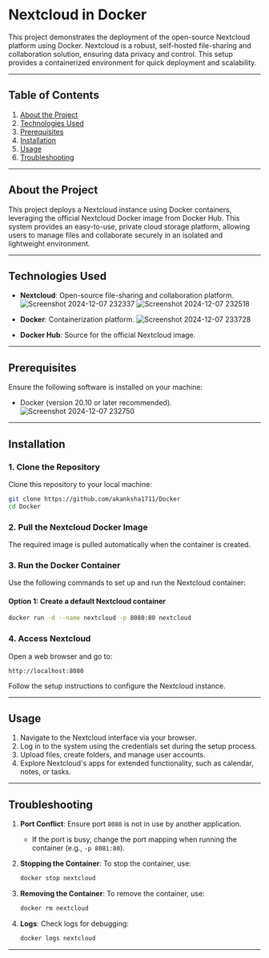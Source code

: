 # Nextcloud in Docker  

This project demonstrates the deployment of the open-source Nextcloud platform using Docker. Nextcloud is a robust, self-hosted file-sharing and collaboration solution, ensuring data privacy and control. This setup provides a containerized environment for quick deployment and scalability.  

---

## Table of Contents  
1. [About the Project](#about-the-project)  
2. [Technologies Used](#technologies-used)  
3. [Prerequisites](#prerequisites)  
4. [Installation](#installation)  
5. [Usage](#usage)  
6. [Troubleshooting](#troubleshooting)  

---

## About the Project  
This project deploys a Nextcloud instance using Docker containers, leveraging the official Nextcloud Docker image from Docker Hub. This system provides an easy-to-use, private cloud storage platform, allowing users to manage files and collaborate securely in an isolated and lightweight environment.  

---

## Technologies Used  
- **Nextcloud**: Open-source file-sharing and collaboration platform.
![Screenshot 2024-12-07 232337](https://github.com/user-attachments/assets/10ab0531-d079-425d-bee2-842db7806894)
![Screenshot 2024-12-07 232518](https://github.com/user-attachments/assets/6d3bafa9-287c-4e6e-b296-a13a6f7d9fff)

- **Docker**: Containerization platform.
![Screenshot 2024-12-07 233728](https://github.com/user-attachments/assets/d892e6b6-15bd-468f-916a-7cff6878a11d)

- **Docker Hub**: Source for the official Nextcloud image.  

---

## Prerequisites  
Ensure the following software is installed on your machine:  
- Docker (version 20.10 or later recommended).
![Screenshot 2024-12-07 232750](https://github.com/user-attachments/assets/9600202f-0248-4b8d-9bb9-fcdc10b948f8)

---

## Installation  

### 1. Clone the Repository  
Clone this repository to your local machine:  
```bash  
git clone https://github.com/akanksha1711/Docker  
cd Docker  
```  

### 2. Pull the Nextcloud Docker Image  
The required image is pulled automatically when the container is created.  

### 3. Run the Docker Container  
Use the following commands to set up and run the Nextcloud container:  

#### Option 1: Create a default Nextcloud container  
```bash  
docker run -d --name nextcloud -p 8080:80 nextcloud  
```  

### 4. Access Nextcloud  
Open a web browser and go to:  
```  
http://localhost:8080  
```  
Follow the setup instructions to configure the Nextcloud instance.  

---

## Usage  
1. Navigate to the Nextcloud interface via your browser.  
2. Log in to the system using the credentials set during the setup process.  
3. Upload files, create folders, and manage user accounts.  
4. Explore Nextcloud's apps for extended functionality, such as calendar, notes, or tasks.  

---

## Troubleshooting  

1. **Port Conflict**: Ensure port `8080` is not in use by another application.  
   - If the port is busy, change the port mapping when running the container (e.g., `-p 8081:80`).  

2. **Stopping the Container**: To stop the container, use:  
   ```bash  
   docker stop nextcloud  
   ```  

3. **Removing the Container**: To remove the container, use:  
   ```bash  
   docker rm nextcloud  
   ```  

4. **Logs**: Check logs for debugging:  
   ```bash  
   docker logs nextcloud  
   ```  

---
